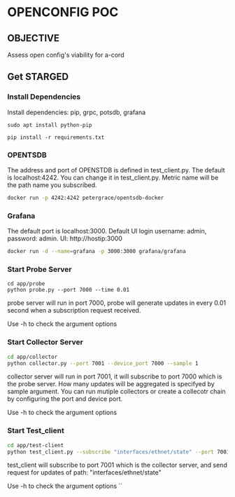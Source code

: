 #  OPENCONFIG POC 

## OBJECTIVE 
Assess open config's viability for a-cord

## Get STARGED
### Install Dependencies
Install dependencies: pip, grpc, potsdb, grafana
```
sudo apt install python-pip

pip install -r requirements.txt
```
### OPENTSDB
The address and port of OPENSTDB is defined in test_client.py. The default is localhost:4242. You can change it in test_client.py. Metric name will be the path name you subscribed.
```sh
docker run -p 4242:4242 petergrace/opentsdb-docker
```
### Grafana 
The default port is localhost:3000. Default UI login username: admin, password: admin.
UI: http://hostip:3000
```sh
docker run -d --name=grafana -p 3000:3000 grafana/grafana
```
### Start Probe Server
```
cd app/probe
python probe.py --port 7000 --time 0.01
```
probe server will run in port 7000, probe will generate updates in every 0.01 second when a subscription request received.

Use -h to check the argument options
### Start Collector Server 
```sh
cd app/collector
python collector.py --port 7001 --device_port 7000 --sample 1 
```
collector server will run in port 7001, it will subscribe to port 7000 which is the probe server. How many updates will be aggregated is specifyed by sample argument.
You can run mutiple collectors or create a collecotr chain by configuring the port and device port.

Use -h to check the argument options
### Start Test_client 
```sh
cd app/test-client
python test_client.py --subscribe "interfaces/ethnet/state" --port 7001
```
test_client will subscribe to port 7001 which is the collector server, and send request for updates of path: "interfaces/ethnet/state"

Use -h to check the argument options
``
